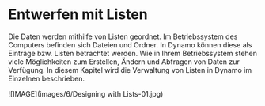 # Entwerfen mit Listen

Die Daten werden mithilfe von Listen geordnet. Im Betriebssystem des Computers befinden sich Dateien und Ordner. In Dynamo können diese als Einträge bzw. Listen betrachtet werden. Wie in Ihrem Betriebssystem stehen viele Möglichkeiten zum Erstellen, Ändern und Abfragen von Daten zur Verfügung. In diesem Kapitel wird die Verwaltung von Listen in Dynamo im Einzelnen beschrieben.

!\[IMAGE]\(images/6/Designing with Lists-01.jpg)
